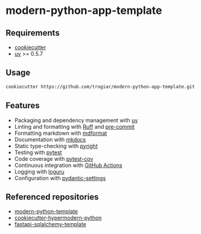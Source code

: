# modern-python-app-template

## Requirements

- [cookiecutter](https://github.com/cookiecutter/cookiecutter)
- [uv](https://docs.astral.sh/uv/) >= 0.5.7

## Usage

```bash
cookiecutter https://github.com/trogiar/modern-python-app-template.git
```

## Features

- Packaging and dependency management with [uv](https://docs.astral.sh/uv/)
- Linting and formatting with [Ruff](https://docs.astral.sh/ruff/) and [pre-commit](https://pre-commit.com/)
- Formatting markdown with [mdformat](https://github.com/hukkin/mdformat)
- Documentation with [mkdocs](https://www.mkdocs.org/)
- Static type-checking with [pyright](https://github.com/microsoft/pyright)
- Testing with [pytest](https://docs.pytest.org/en/latest/)
- Code coverage with [pytest-cov](https://pytest-cov.readthedocs.io/en/latest/)
- Continuous integration with [GitHub Actions](https://github.com/features/actions)
- Logging with [loguru](https://github.com/Delgan/loguru)
- Configuration with [pydantic-settings](https://docs.pydantic.dev/latest/concepts/pydantic_settings/)

## Referenced repositories

- [modern-python-template](https://github.com/gecrooks/modern-python-template)
- [cookiecutter-hypermodern-python](https://github.com/cjolowicz/cookiecutter-hypermodern-python)
- [fastapi-sqlalchemy-template](https://github.com/modern-python/fastapi-sqlalchemy-template)
